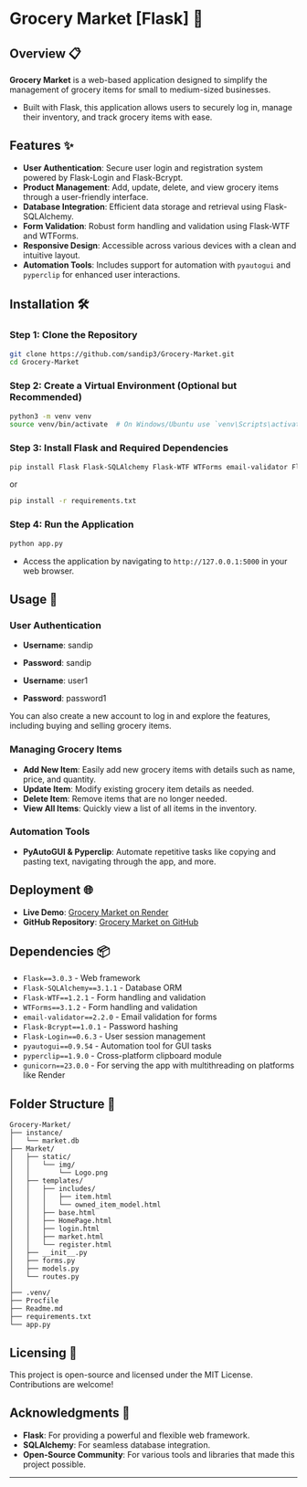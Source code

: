 # Grocery Market [Flask] 🛒

## Overview 📋
**Grocery Market** is a web-based application designed to simplify the management of grocery items for small to medium-sized businesses. 
- Built with Flask, this application allows users to securely log in, manage their inventory, and track grocery items with ease.

## Features ✨
- **User Authentication**: Secure user login and registration system powered by Flask-Login and Flask-Bcrypt.
- **Product Management**: Add, update, delete, and view grocery items through a user-friendly interface.
- **Database Integration**: Efficient data storage and retrieval using Flask-SQLAlchemy.
- **Form Validation**: Robust form handling and validation using Flask-WTF and WTForms.
- **Responsive Design**: Accessible across various devices with a clean and intuitive layout.
- **Automation Tools**: Includes support for automation with `pyautogui` and `pyperclip` for enhanced user interactions.

## Installation 🛠️

### Step 1: Clone the Repository
```bash
git clone https://github.com/sandip3/Grocery-Market.git
cd Grocery-Market
```

### Step 2: Create a Virtual Environment (Optional but Recommended)
```bash
python3 -m venv venv
source venv/bin/activate  # On Windows/Ubuntu use `venv\Scripts\activate`
```

### Step 3: Install Flask and Required Dependencies
```bash
pip install Flask Flask-SQLAlchemy Flask-WTF WTForms email-validator Flask-Bcrypt Flask-Login pyautogui pyperclip
```
or 
```bash
pip install -r requirements.txt
```

### Step 4: Run the Application
```bash
python app.py
```
- Access the application by navigating to `http://127.0.0.1:5000` in your web browser.

## Usage 🚀

### User Authentication
- **Username**: sandip
- **Password**: sandip

- **Username**: user1
- **Password**: password1

You can also create a new account to log in and explore the features, including buying and selling grocery items.

### Managing Grocery Items
- **Add New Item**: Easily add new grocery items with details such as name, price, and quantity.
- **Update Item**: Modify existing grocery item details as needed.
- **Delete Item**: Remove items that are no longer needed.
- **View All Items**: Quickly view a list of all items in the inventory.

### Automation Tools
- **PyAutoGUI & Pyperclip**: Automate repetitive tasks like copying and pasting text, navigating through the app, and more.

## Deployment 🌐

- **Live Demo**: [Grocery Market on Render](https://grocery-market.onrender.com/)
- **GitHub Repository**: [Grocery Market on GitHub](https://github.com/sandip3/Grocery-Market)

## Dependencies 📦

- `Flask==3.0.3` - Web framework
- `Flask-SQLAlchemy==3.1.1` - Database ORM
- `Flask-WTF==1.2.1` - Form handling and validation
- `WTForms==3.1.2` - Form handling and validation
- `email-validator==2.2.0` - Email validation for forms
- `Flask-Bcrypt==1.0.1` - Password hashing
- `Flask-Login==0.6.3` - User session management
- `pyautogui==0.9.54` - Automation tool for GUI tasks
- `pyperclip==1.9.0` - Cross-platform clipboard module
- `gunicorn==23.0.0` - For serving the app with multithreading on platforms like Render

## Folder Structure 📂
```plaintext
Grocery-Market/
├── instance/
│   └── market.db
├── Market/
│   ├── static/
│   │   └── img/
│   │       └── Logo.png
│   ├── templates/
│   │   ├── includes/
│   │   │   ├── item.html
│   │   │   └── owned_item_model.html
│   │   ├── base.html
│   │   ├── HomePage.html
│   │   ├── login.html
│   │   ├── market.html
│   │   └── register.html
│   ├── __init__.py
│   ├── forms.py
│   ├── models.py
│   └── routes.py
│
├── .venv/
├── Procfile
├── Readme.md
├── requirements.txt
└── app.py
```

## Licensing 📜
This project is open-source and licensed under the MIT License. Contributions are welcome!

## Acknowledgments 🙏
- **Flask**: For providing a powerful and flexible web framework.
- **SQLAlchemy**: For seamless database integration.
- **Open-Source Community**: For various tools and libraries that made this project possible.

---
